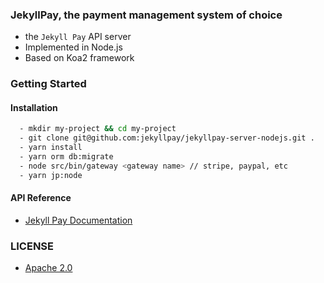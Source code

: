 ### JekyllPay, the payment management system of choice
 - the `Jekyll Pay` API server
 - Implemented in Node.js
 - Based on Koa2 framework

### Getting Started

#### Installation

```bash
  - mkdir my-project && cd my-project
  - git clone git@github.com:jekyllpay/jekyllpay-server-nodejs.git .
  - yarn install
  - yarn orm db:migrate
  - node src/bin/gateway <gateway name> // stripe, paypal, etc
  - yarn jp:node
```

#### API Reference
 - [Jekyll Pay Documentation](https://docs.jekyllpay.com)

### LICENSE
 - [Apache 2.0](LICENSE)